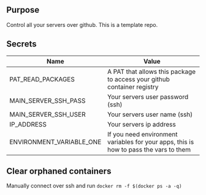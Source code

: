 ## Purpose

Control all your servers over github.
This is a template repo.

## Secrets

| Name                       | Value                                                                                 |
|----------------------------|---------------------------------------------------------------------------------------|
| PAT_READ_PACKAGES          | A PAT that allows this package to access your github container registry               |
| MAIN_SERVER_SSH_PASS       | Your servers user password (ssh)                                                      |
| MAIN_SERVER_SSH_USER       | Your servers user name (ssh)                                                          |
| IP_ADDRESS                 | Your servers ip address                                                               |
| ENVIRONMENT_VARIABLE_ONE   | If you need environment variables for your apps, this is how to pass the vars to them |

## Clear orphaned containers

Manually connect over ssh and run `docker rm -f $(docker ps -a -q)`
